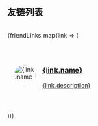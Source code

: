 ## 友链列表

<!-- 使用 Astro 组件语法嵌入友链数据 -->
<script>
  // 定义友链数据（也可以从外部 JSON 导入）
  const friendLinks = [
    {
      name: "Astro 官方文档",
      url: "https://docs.astro.build/",
      description: "Astro 的官方文档",
      avatar: "https://astro.build/favicon.svg"
    },
    {
      name: "Fuwari GitHub",
      url: "https://github.com/saicaca/fuwari",
      description: "Fuwari 主题的 GitHub 仓库",
      avatar: "https://github.com/saicaca.png"
    }
  ];
</script>

<!-- 渲染友链卡片 -->
<div class="friendlink-grid">
  {friendLinks.map(link => (
    <a href={link.url} target="_blank" rel="noopener noreferrer" class="friendlink-card">
      <img src={link.avatar} alt={link.name} class="avatar" />
      <div class="info">
        <h3>{link.name}</h3>
        <p>{link.description}</p>
      </div>
    </a>
  ))}
</div>

<style>
  .friendlink-grid {
    display: grid;
    grid-template-columns: repeat(auto-fill, minmax(300px, 1fr));
    gap: 1.5rem;
    margin: 2rem 0;
  }
  .friendlink-card {
    display: flex;
    align-items: center;
    gap: 1rem;
    padding: 1rem;
    border-radius: 8px;
    background: var(--ec-color-bg-secondary);
    transition: transform 0.2s ease;
  }
  .friendlink-card:hover {
    transform: translateY(-4px);
  }
  .avatar {
    width: 50px;
    height: 50px;
    border-radius: 50%;
    object-fit: cover;
  }
</style>